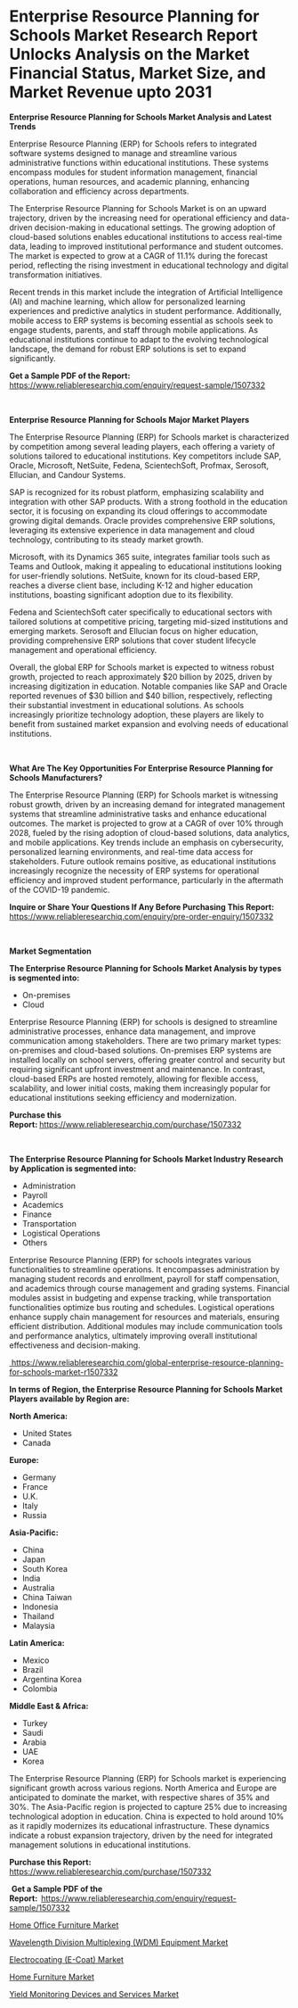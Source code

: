 <p><h1>Enterprise Resource Planning for Schools Market Research Report Unlocks Analysis on the Market Financial Status, Market Size, and Market Revenue upto 2031</h1></p><p><strong>Enterprise Resource Planning for Schools Market Analysis and Latest Trends</strong></p>
<p><p>Enterprise Resource Planning (ERP) for Schools refers to integrated software systems designed to manage and streamline various administrative functions within educational institutions. These systems encompass modules for student information management, financial operations, human resources, and academic planning, enhancing collaboration and efficiency across departments. </p><p>The Enterprise Resource Planning for Schools Market is on an upward trajectory, driven by the increasing need for operational efficiency and data-driven decision-making in educational settings. The growing adoption of cloud-based solutions enables educational institutions to access real-time data, leading to improved institutional performance and student outcomes. The market is expected to grow at a CAGR of 11.1% during the forecast period, reflecting the rising investment in educational technology and digital transformation initiatives.</p><p>Recent trends in this market include the integration of Artificial Intelligence (AI) and machine learning, which allow for personalized learning experiences and predictive analytics in student performance. Additionally, mobile access to ERP systems is becoming essential as schools seek to engage students, parents, and staff through mobile applications. As educational institutions continue to adapt to the evolving technological landscape, the demand for robust ERP solutions is set to expand significantly.</p></p>
<p><strong>Get a Sample PDF of the Report:&nbsp;</strong> <a href="https://www.reliableresearchiq.com/enquiry/request-sample/1507332">https://www.reliableresearchiq.com/enquiry/request-sample/1507332</a></p>
<p>&nbsp;</p>
<p><strong>Enterprise Resource Planning for Schools Major Market Players</strong></p>
<p><p>The Enterprise Resource Planning (ERP) for Schools market is characterized by competition among several leading players, each offering a variety of solutions tailored to educational institutions. Key competitors include SAP, Oracle, Microsoft, NetSuite, Fedena, ScientechSoft, Profmax, Serosoft, Ellucian, and Candour Systems.</p><p>SAP is recognized for its robust platform, emphasizing scalability and integration with other SAP products. With a strong foothold in the education sector, it is focusing on expanding its cloud offerings to accommodate growing digital demands. Oracle provides comprehensive ERP solutions, leveraging its extensive experience in data management and cloud technology, contributing to its steady market growth.</p><p>Microsoft, with its Dynamics 365 suite, integrates familiar tools such as Teams and Outlook, making it appealing to educational institutions looking for user-friendly solutions. NetSuite, known for its cloud-based ERP, reaches a diverse client base, including K-12 and higher education institutions, boasting significant adoption due to its flexibility.</p><p>Fedena and ScientechSoft cater specifically to educational sectors with tailored solutions at competitive pricing, targeting mid-sized institutions and emerging markets. Serosoft and Ellucian focus on higher education, providing comprehensive ERP solutions that cover student lifecycle management and operational efficiency.</p><p>Overall, the global ERP for Schools market is expected to witness robust growth, projected to reach approximately $20 billion by 2025, driven by increasing digitization in education. Notable companies like SAP and Oracle reported revenues of $30 billion and $40 billion, respectively, reflecting their substantial investment in educational solutions. As schools increasingly prioritize technology adoption, these players are likely to benefit from sustained market expansion and evolving needs of educational institutions.</p></p>
<p>&nbsp;</p>
<p><strong>What Are The Key Opportunities For Enterprise Resource Planning for Schools Manufacturers?</strong></p>
<p><p>The Enterprise Resource Planning (ERP) for Schools market is witnessing robust growth, driven by an increasing demand for integrated management systems that streamline administrative tasks and enhance educational outcomes. The market is projected to grow at a CAGR of over 10% through 2028, fueled by the rising adoption of cloud-based solutions, data analytics, and mobile applications. Key trends include an emphasis on cybersecurity, personalized learning environments, and real-time data access for stakeholders. Future outlook remains positive, as educational institutions increasingly recognize the necessity of ERP systems for operational efficiency and improved student performance, particularly in the aftermath of the COVID-19 pandemic.</p></p>
<p><strong>Inquire or Share Your Questions If Any Before Purchasing This Report:</strong> <a href="https://www.reliableresearchiq.com/enquiry/pre-order-enquiry/1507332">https://www.reliableresearchiq.com/enquiry/pre-order-enquiry/1507332</a></p>
<p>&nbsp;</p>
<p><strong>Market Segmentation</strong></p>
<p><strong>The Enterprise Resource Planning for Schools Market Analysis by types is segmented into:</strong></p>
<p><ul><li>On-premises</li><li>Cloud</li></ul></p>
<p><p>Enterprise Resource Planning (ERP) for schools is designed to streamline administrative processes, enhance data management, and improve communication among stakeholders. There are two primary market types: on-premises and cloud-based solutions. On-premises ERP systems are installed locally on school servers, offering greater control and security but requiring significant upfront investment and maintenance. In contrast, cloud-based ERPs are hosted remotely, allowing for flexible access, scalability, and lower initial costs, making them increasingly popular for educational institutions seeking efficiency and modernization.</p></p>
<p><strong>Purchase this Report:&nbsp;</strong><a href="https://www.reliableresearchiq.com/purchase/1507332">https://www.reliableresearchiq.com/purchase/1507332</a></p>
<p>&nbsp;</p>
<p><strong>The Enterprise Resource Planning for Schools Market Industry Research by Application is segmented into:</strong></p>
<p><ul><li>Administration</li><li>Payroll</li><li>Academics</li><li>Finance</li><li>Transportation</li><li>Logistical Operations</li><li>Others</li></ul></p>
<p><p>Enterprise Resource Planning (ERP) for schools integrates various functionalities to streamline operations. It encompasses administration by managing student records and enrollment, payroll for staff compensation, and academics through course management and grading systems. Financial modules assist in budgeting and expense tracking, while transportation functionalities optimize bus routing and schedules. Logistical operations enhance supply chain management for resources and materials, ensuring efficient distribution. Additional modules may include communication tools and performance analytics, ultimately improving overall institutional effectiveness and decision-making.</p></p>
<p><a href="https://www.reliableresearchiq.com/global-enterprise-resource-planning-for-schools-market-r1507332">&nbsp;https://www.reliableresearchiq.com/global-enterprise-resource-planning-for-schools-market-r1507332</a></p>
<p><strong>In terms of Region, the Enterprise Resource Planning for Schools Market Players available by Region are:</strong></p>
<p>
    <p> <strong> North America: </strong>
        <ul>
            <li>United States</li>
            <li>Canada</li>
        </ul>
        </p> 
    <p> <strong> Europe: </strong>
        <ul>
            <li>Germany</li>
            <li>France</li>
            <li>U.K.</li>
            <li>Italy</li>
            <li>Russia</li>
        </ul>
        </p> 
    <p> <strong> Asia-Pacific: </strong>
        <ul>
            <li>China</li>
            <li>Japan</li>
            <li>South Korea</li>
            <li>India</li>
            <li>Australia</li>
            <li>China Taiwan</li>
            <li>Indonesia</li>
            <li>Thailand</li>
            <li>Malaysia</li>
        </ul>
        </p> 
    <p> <strong> Latin America: </strong>
        <ul>
            <li>Mexico</li>
            <li>Brazil</li>
            <li>Argentina Korea</li>
            <li>Colombia</li>
        </ul>
        </p> 
    <p> <strong> Middle East & Africa: </strong>
        <ul>
            <li>Turkey</li>
            <li>Saudi</li>
            <li>Arabia</li>
            <li>UAE</li>
            <li>Korea</li>
        </ul>
    </p>
    </p>
<p><p>The Enterprise Resource Planning (ERP) for Schools market is experiencing significant growth across various regions. North America and Europe are anticipated to dominate the market, with respective shares of 35% and 30%. The Asia-Pacific region is projected to capture 25% due to increasing technological adoption in education. China is expected to hold around 10% as it rapidly modernizes its educational infrastructure. These dynamics indicate a robust expansion trajectory, driven by the need for integrated management solutions in educational institutions.</p></p>
<p><strong>Purchase this Report: </strong><a href="https://www.reliableresearchiq.com/purchase/1507332">https://www.reliableresearchiq.com/purchase/1507332</a></p>
<p>&nbsp;<strong>Get a Sample PDF of the Report:&nbsp;&nbsp;</strong><a href="https://www.reliableresearchiq.com/enquiry/request-sample/1507332">https://www.reliableresearchiq.com/enquiry/request-sample/1507332</a></p>
<p><strong></strong></p>
<p><p><a href="https://issuu.com/reportprime-2/docs/home-office-furniture-market-size-2_f3c386fba56202">Home Office Furniture Market</a></p><p><a href="https://medium.com/@latiamai123uk/wavelength-division-multiplexing-wdm-equipment-market-size-growth-trends-and-industry-analysis-2ea45d9d1b1b?postPublishedType=repub">Wavelength Division Multiplexing (WDM) Equipment Market</a></p><p><a href="https://github.com/WayneHopkins413/Market-Research-Report-List-1/blob/main/electrocoating-e-coat-market.md">Electrocoating (E-Coat) Market</a></p><p><a href="https://issuu.com/reportprime-2/docs/home-furniture-market-size-2030.ppt_6996955002447e">Home Furniture Market</a></p><p><a href="https://medium.com/@latiamai123uk/future-insights-into-the-yield-monitoring-devices-and-services-market-trends-and-regional-analysis-10e95bb94fb2?postPublishedType=repub">Yield Monitoring Devices and Services Market</a></p></p>